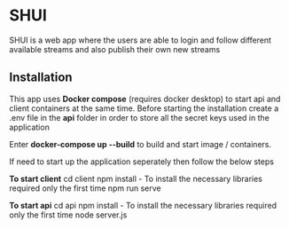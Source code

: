 # SHUI

SHUI is a web app where the users are able to login and follow different available streams and also publish their own new streams

## Installation
This app uses **Docker compose** (requires docker desktop) to start api and client containers at the same time.
Before starting the installation create a .env file in the **api** folder in order to store all the secret keys used in the application

Enter **docker-compose up --build** to build and start image / containers.

If need to start up the application seperately then follow the below steps

**To start client**
cd client
npm install - To install the necessary libraries required only the first time
npm run serve

**To start api**
cd api
npm install - To install the necessary libraries required only the first time
node server.js
